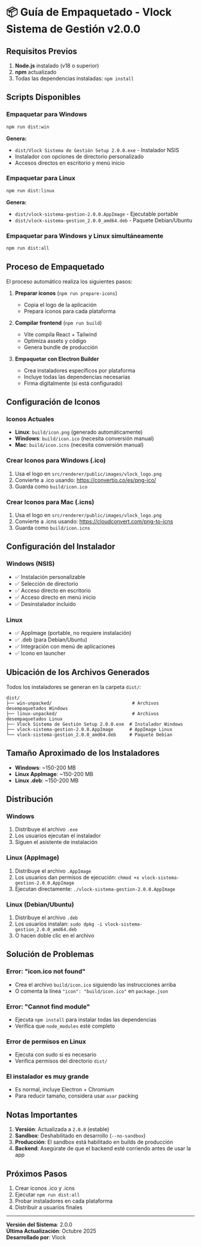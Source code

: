 # 📦 Guía de Empaquetado - Vlock Sistema de Gestión v2.0.0

## Requisitos Previos

1. **Node.js** instalado (v18 o superior)
2. **npm** actualizado
3. Todas las dependencias instaladas: `npm install`

## Scripts Disponibles

### Empaquetar para Windows
```bash
npm run dist:win
```
**Genera:**
- `dist/Vlock Sistema de Gestión Setup 2.0.0.exe` - Instalador NSIS
- Instalador con opciones de directorio personalizado
- Accesos directos en escritorio y menú inicio

### Empaquetar para Linux
```bash
npm run dist:linux
```
**Genera:**
- `dist/vlock-sistema-gestion-2.0.0.AppImage` - Ejecutable portable
- `dist/vlock-sistema-gestion_2.0.0_amd64.deb` - Paquete Debian/Ubuntu

### Empaquetar para Windows y Linux simultáneamente
```bash
npm run dist:all
```

## Proceso de Empaquetado

El proceso automático realiza los siguientes pasos:

1. **Preparar iconos** (`npm run prepare-icons`)
   - Copia el logo de la aplicación
   - Prepara iconos para cada plataforma

2. **Compilar frontend** (`npm run build`)
   - Vite compila React + Tailwind
   - Optimiza assets y código
   - Genera bundle de producción

3. **Empaquetar con Electron Builder**
   - Crea instaladores específicos por plataforma
   - Incluye todas las dependencias necesarias
   - Firma digitalmente (si está configurado)

## Configuración de Iconos

### Iconos Actuales
- **Linux**: `build/icon.png` (generado automáticamente)
- **Windows**: `build/icon.ico` (necesita conversión manual)
- **Mac**: `build/icon.icns` (necesita conversión manual)

### Crear Iconos para Windows (.ico)
1. Usa el logo en `src/renderer/public/images/vlock_logo.png`
2. Convierte a .ico usando: https://convertio.co/es/png-ico/
3. Guarda como `build/icon.ico`

### Crear Iconos para Mac (.icns)
1. Usa el logo en `src/renderer/public/images/vlock_logo.png`
2. Convierte a .icns usando: https://cloudconvert.com/png-to-icns
3. Guarda como `build/icon.icns`

## Configuración del Instalador

### Windows (NSIS)
- ✅ Instalación personalizable
- ✅ Selección de directorio
- ✅ Acceso directo en escritorio
- ✅ Acceso directo en menú inicio
- ✅ Desinstalador incluido

### Linux
- ✅ AppImage (portable, no requiere instalación)
- ✅ .deb (para Debian/Ubuntu)
- ✅ Integración con menú de aplicaciones
- ✅ Icono en launcher

## Ubicación de los Archivos Generados

Todos los instaladores se generan en la carpeta `dist/`:

```
dist/
├── win-unpacked/                              # Archivos desempaquetados Windows
├── linux-unpacked/                            # Archivos desempaquetados Linux
├── Vlock Sistema de Gestión Setup 2.0.0.exe  # Instalador Windows
├── vlock-sistema-gestion-2.0.0.AppImage      # AppImage Linux
└── vlock-sistema-gestion_2.0.0_amd64.deb     # Paquete Debian
```

## Tamaño Aproximado de los Instaladores

- **Windows**: ~150-200 MB
- **Linux AppImage**: ~150-200 MB
- **Linux .deb**: ~150-200 MB

## Distribución

### Windows
1. Distribuye el archivo `.exe`
2. Los usuarios ejecutan el instalador
3. Siguen el asistente de instalación

### Linux (AppImage)
1. Distribuye el archivo `.AppImage`
2. Los usuarios dan permisos de ejecución: `chmod +x vlock-sistema-gestion-2.0.0.AppImage`
3. Ejecutan directamente: `./vlock-sistema-gestion-2.0.0.AppImage`

### Linux (Debian/Ubuntu)
1. Distribuye el archivo `.deb`
2. Los usuarios instalan: `sudo dpkg -i vlock-sistema-gestion_2.0.0_amd64.deb`
3. O hacen doble clic en el archivo

## Solución de Problemas

### Error: "icon.ico not found"
- Crea el archivo `build/icon.ico` siguiendo las instrucciones arriba
- O comenta la línea `"icon": "build/icon.ico"` en `package.json`

### Error: "Cannot find module"
- Ejecuta `npm install` para instalar todas las dependencias
- Verifica que `node_modules` esté completo

### Error de permisos en Linux
- Ejecuta con sudo si es necesario
- Verifica permisos del directorio `dist/`

### El instalador es muy grande
- Es normal, incluye Electron + Chromium
- Para reducir tamaño, considera usar `asar` packing

## Notas Importantes

1. **Versión**: Actualizada a `2.0.0` (estable)
2. **Sandbox**: Deshabilitado en desarrollo (`--no-sandbox`)
3. **Producción**: El sandbox está habilitado en builds de producción
4. **Backend**: Asegúrate de que el backend esté corriendo antes de usar la app

## Próximos Pasos

1. Crear iconos .ico y .icns
2. Ejecutar `npm run dist:all`
3. Probar instaladores en cada plataforma
4. Distribuir a usuarios finales

---

**Versión del Sistema**: 2.0.0  
**Última Actualización**: Octubre 2025  
**Desarrollado por**: Vlock

